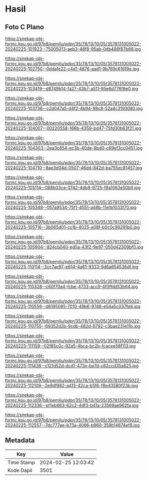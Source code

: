 # Hasil

## Foto C Plano

https://sirekap-obj-formc.kpu.go.id/97b8/pemilu/pdpr/35/78/13/10/05/3578131005022-20240225-101923--75005013-aeb3-46f8-95ab-0db486f87b66.jpg

https://sirekap-obj-formc.kpu.go.id/97b8/pemilu/pdpr/35/78/13/10/05/3578131005022-20240225-102750--0ddafe22-c4d1-4876-aad1-9b769c616f9e.jpg

https://sirekap-obj-formc.kpu.go.id/97b8/pemilu/pdpr/35/78/13/10/05/3578131005022-20240225-103419--d8749b14-fa27-43b7-a511-95e6d776f8e0.jpg

https://sirekap-obj-formc.kpu.go.id/97b8/pemilu/pdpr/35/78/13/10/05/3578131005022-20240225-103736--c2d047a5-d4f2-4b94-98c8-52a4c3193080.jpg

https://sirekap-obj-formc.kpu.go.id/97b8/pemilu/pdpr/35/78/13/10/05/3578131005022-20240225-104007--00220558-168b-4359-bd47-75fd30b63f21.jpg

https://sirekap-obj-formc.kpu.go.id/97b8/pemilu/pdpr/35/78/13/10/05/3578131005022-20240225-104303--2ea3c854-ec3b-40de-8bd0-c69ef3cc0451.jpg

https://sirekap-obj-formc.kpu.go.id/97b8/pemilu/pdpr/35/78/13/10/05/3578131005022-20240225-104710--8ae3d04d-0507-46dd-842d-ba755ec81457.jpg

https://sirekap-obj-formc.kpu.go.id/97b8/pemilu/pdpr/35/78/13/10/05/3578131005022-20240225-105114--088b03ca-0742-4db8-9725-f9a1063e50b9.jpg

https://sirekap-obj-formc.kpu.go.id/97b8/pemilu/pdpr/35/78/13/10/05/3578131005022-20240225-105348--057a9534-75f1-4551-a48b-11e1b1033f70.jpg

https://sirekap-obj-formc.kpu.go.id/97b8/pemilu/pdpr/35/78/13/10/05/3578131005022-20240225-105716--3b065d01-cc1b-4025-a08f-b0c0c99291b0.jpg

https://sirekap-obj-formc.kpu.go.id/97b8/pemilu/pdpr/35/78/13/10/05/3578131005022-20240225-105904--824cb040-ed5a-43f2-9e97-050d42309bf0.jpg

https://sirekap-obj-formc.kpu.go.id/97b8/pemilu/pdpr/35/78/13/10/05/3578131005022-20240225-110114--3cc7ae97-e614-4a61-9333-9d6a654536df.jpg

https://sirekap-obj-formc.kpu.go.id/97b8/pemilu/pdpr/35/78/13/10/05/3578131005022-20240225-110328--c60f70a4-fcbe-4733-acc9-4f0ffdd53b64.jpg

https://sirekap-obj-formc.kpu.go.id/97b8/pemilu/pdpr/35/78/13/10/05/3578131005022-20240225-110559--d6195085-7010-49b6-9748-e54a5c037fd4.jpg

https://sirekap-obj-formc.kpu.go.id/97b8/pemilu/pdpr/35/78/13/10/05/3578131005022-20240225-110755--69352d2b-9cdb-482d-8792-c3bae231e11b.jpg

https://sirekap-obj-formc.kpu.go.id/97b8/pemilu/pdpr/35/78/13/10/05/3578131005022-20240225-111159--02f85c0c-92a5-4bca-bc2b-fcacee58f113.jpg

https://sirekap-obj-formc.kpu.go.id/97b8/pemilu/pdpr/35/78/13/10/05/3578131005022-20240225-111436--c121d52d-dcd1-473e-be7d-c62ccd35a625.jpg

https://sirekap-obj-formc.kpu.go.id/97b8/pemilu/pdpr/35/78/13/10/05/3578131005022-20240225-112109--2e9df982-a415-42ca-b5f6-f8e43580f23b.jpg

https://sirekap-obj-formc.kpu.go.id/97b8/pemilu/pdpr/35/78/13/10/05/3578131005022-20240225-112336--ef1eb663-62c2-4df3-b41a-23569ae962fa.jpg

https://sirekap-obj-formc.kpu.go.id/97b8/pemilu/pdpr/35/78/13/10/05/3578131005022-20240225-112557--7dc777ae-b73a-4066-b960-359b14674ef8.jpg


## Metadata

| Key        | Value               |
| ---------- | ------------------- |
| Time Stamp | 2024-02-25 12:03:42 |
| Kode Dapil | 3501                |



